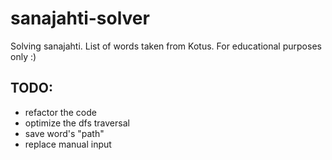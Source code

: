 # sanajahti-solver
Solving sanajahti. List of words taken from Kotus. For educational purposes only :)



## TODO:
* refactor the code
* optimize the dfs traversal
* save word's "path"
* replace manual input
